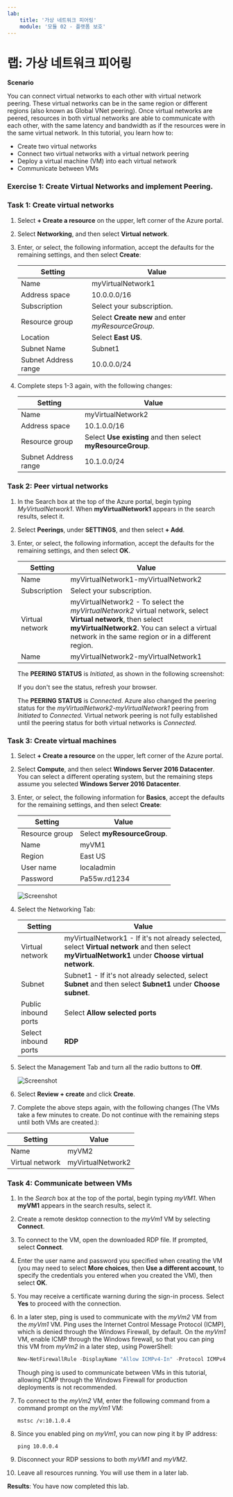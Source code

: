 ```yaml
---
lab:
    title: '가상 네트워크 피어링'
    module: '모듈 02 - 플랫폼 보호'
---
```


# 랩: 가상 네트워크 피어링

**Scenario**

You can connect virtual networks to each other with virtual network peering. These virtual networks can be in the same region or different regions (also known as Global VNet peering). Once virtual networks are peered, resources in both virtual networks are able to communicate with each other, with the same latency and bandwidth as if the resources were in the same virtual network. In this tutorial, you learn how to:

- Create two virtual networks
- Connect two virtual networks with a virtual network peering
- Deploy a virtual machine (VM) into each virtual network
- Communicate between VMs


### Exercise 1: Create Virtual Networks and implement Peering.

### Task 1: Create virtual networks

1.  Select **+ Create a resource** on the upper, left corner of the Azure portal.
2.  Select **Networking**, and then select **Virtual network**.
3.  Enter, or select, the following information, accept the defaults for the remaining settings, and then select **Create**:

    |Setting|Value|
    |---|---|
    |Name|myVirtualNetwork1|
    |Address space|10.0.0.0/16|
    |Subscription| Select your subscription.|
    |Resource group| Select **Create new** and enter *myResourceGroup*.|
    |Location| Select **East US**.|
    |Subnet Name|Subnet1|
    |Subnet Address range|10.0.0.0/24|


4.  Complete steps 1-3 again, with the following changes:

    |Setting|Value|
    |---|---|
    |Name|myVirtualNetwork2|
    |Address space|10.1.0.0/16|
    |Resource group| Select **Use existing** and then select **myResourceGroup**.|
    |Subnet Address range|10.1.0.0/24|

### Task 2: Peer virtual networks

1.  In the Search box at the top of the Azure portal, begin typing *MyVirtualNetwork1*. When **myVirtualNetwork1** appears in the search results, select it.
2.  Select **Peerings**, under **SETTINGS**, and then select **+ Add**.

3.  Enter, or select, the following information, accept the defaults for the remaining settings, and then select **OK**.

    |Setting|Value|
    |---|---|
    |Name|myVirtualNetwork1-myVirtualNetwork2|
    |Subscription| Select your subscription.|
    |Virtual network|myVirtualNetwork2 - To select the *myVirtualNetwork2* virtual network, select **Virtual network**, then select **myVirtualNetwork2**. You can select a virtual network in the same region or in a different region.|
    |Name|myVirtualNetwork2-myVirtualNetwork1|


    The **PEERING STATUS** is *Initiated*, as shown in the following screenshot:



    If you don't see the status, refresh your browser.

    The **PEERING STATUS** is *Connected*. Azure also changed the peering status for the *myVirtualNetwork2-myVirtualNetwork1* peering from *Initiated* to *Connected.* Virtual network peering is not fully established until the peering status for both virtual networks is *Connected.* 
    
    

### Task 3: Create virtual machines

1.  Select **+ Create a resource** on the upper, left corner of the Azure portal.
2.  Select **Compute**, and then select **Windows Server 2016 Datacenter**. You can select a different operating system, but the remaining steps assume you selected **Windows Server 2016 Datacenter**. 
3.  Enter, or select, the following information for **Basics**, accept the defaults for the remaining settings, and then select **Create**:

    |Setting|Value|
    |---|---|
    |Resource group| Select **myResourceGroup**.|
    |Name|myVM1|
    |Region| East US|
    |User name| localadmin |
    |Password| Pa55w.rd1234 |
       
     ![Screenshot](../Media/Module-2/cb5ebafc-7225-416e-bb48-0643001b8fe8.png)
   

5.  Select the Networking Tab:

    |Setting|Value|
    |---|---|
    |Virtual network| myVirtualNetwork1 - If it's not already selected, select **Virtual network** and then select **myVirtualNetwork1** under **Choose virtual network**.|
    |Subnet| Subnet1 - If it's not already selected, select **Subnet** and then select **Subnet1** under **Choose subnet**.|
    |Public inbound ports| Select **Allow selected ports**|
    |Select inbound ports| **RDP** |


1.  Select the Management Tab and turn all the radio buttons to **Off**.

     ![Screenshot](../Media/Module-2/4084f585-093d-465a-90b9-ebf85d57fb26.png)

6.  Select **Review + create** and click **Create**.


1.  Complete the above steps again, with the following changes (The VMs take a few minutes to create. Do not continue with the remaining  steps until both VMs are created.):

 |Setting|Value|
 |---|---|
 |Name | myVM2|
 |Virtual network | myVirtualNetwork2|




### Task 4: Communicate between VMs

1.  In the *Search* box at the top of the portal, begin typing *myVM1*. When **myVM1** appears in the search results, select it.
2.  Create a remote desktop connection to the *myVm1* VM by selecting **Connect**.

3.  To connect to the VM, open the downloaded RDP file. If prompted, select **Connect**.
4.  Enter the user name and password you specified when creating the VM (you may need to select **More choices**, then **Use a different account**, to specify the credentials you entered when you created the VM), then select **OK**.
5.  You may receive a certificate warning during the sign-in process. Select **Yes** to proceed with the connection.
6.  In a later step, ping is used to communicate with the *myVm2* VM from the *myVm1* VM. Ping uses the Internet Control Message Protocol (ICMP), which is denied through the Windows Firewall, by default. On the *myVm1* VM, enable ICMP through the Windows firewall, so that you can ping this VM from *myVm2* in a later step, using PowerShell:

    ```powershell
    New-NetFirewallRule -DisplayName "Allow ICMPv4-In" -Protocol ICMPv4
    ```
    
    Though ping is used to communicate between VMs in this tutorial, allowing ICMP through the Windows Firewall for production deployments is not recommended.

7.  To connect to the *myVm2* VM, enter the following command from a command prompt on the *myVm1* VM:

    ```cli
    mstsc /v:10.1.0.4
    ```
    
8.  Since you enabled ping on *myVm1*, you can now ping it by IP address:

    ```cli
    ping 10.0.0.4
    ```
    
9.  Disconnect your RDP sessions to both *myVM1* and *myVM2*.


10. Leave all resources running.  You will use them in a later lab.



**Results**: You have now completed this lab.

